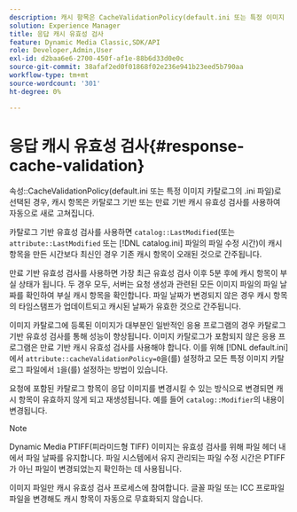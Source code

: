 ```yaml
---
description: 캐시 항목은 CacheValidationPolicy(default.ini 또는 특정 이미지 카탈로그의 .ini 파일)로 선택된 대로 카탈로그 기반 또는 만료 기반 캐시 유효성 검사를 사용하여 자동으로 새로 고쳐집니다.
solution: Experience Manager
title: 응답 캐시 유효성 검사
feature: Dynamic Media Classic,SDK/API
role: Developer,Admin,User
exl-id: d2baa6e6-2700-450f-af1e-88b6d33d0e0c
source-git-commit: 38afaf2ed0f01868f02e236e941b23eed5b790aa
workflow-type: tm+mt
source-wordcount: '301'
ht-degree: 0%

---
```


# 응답 캐시 유효성 검사{#response-cache-validation}

속성::CacheValidationPolicy(default.ini 또는 특정 이미지 카탈로그의 .ini 파일)로 선택된 경우, 캐시 항목은 카탈로그 기반 또는 만료 기반 캐시 유효성 검사를 사용하여 자동으로 새로 고쳐집니다.

카탈로그 기반 유효성 검사를 사용하면 `catalog::LastModified`(또는 `attribute::LastModified` 또는 [!DNL catalog.ini] 파일의 파일 수정 시간)이 캐시 항목을 만든 시간보다 최신인 경우 기존 캐시 항목이 오래된 것으로 간주됩니다.

만료 기반 유효성 검사를 사용하면 가장 최근 유효성 검사 이후 5분 후에 캐시 항목이 부실 상태가 됩니다. 두 경우 모두, 서버는 요청 생성과 관련된 모든 이미지 파일의 파일 날짜를 확인하여 부실 캐시 항목을 확인합니다. 파일 날짜가 변경되지 않은 경우 캐시 항목의 타임스탬프가 업데이트되고 캐시된 날짜가 유효한 것으로 간주됩니다.

이미지 카탈로그에 등록된 이미지가 대부분인 일반적인 응용 프로그램의 경우 카탈로그 기반 유효성 검사를 통해 성능이 향상됩니다. 이미지 카탈로그가 포함되지 않은 응용 프로그램은 만료 기반 캐시 유효성 검사를 사용해야 합니다. 이를 위해 [!DNL default.ini]에서 `attribute::cacheValidationPolicy=0`을(를) 설정하고 모든 특정 이미지 카탈로그 파일에서 `1`을(를) 설정하는 방법이 있습니다.

요청에 포함된 카탈로그 항목이 응답 이미지를 변경시킬 수 있는 방식으로 변경되면 캐시 항목이 유효하지 않게 되고 재생성됩니다. 예를 들어 `catalog::Modifier`의 내용이 변경됩니다.

>[!NOTE]
>
>Dynamic Media PTIFF(피라미드형 TIFF) 이미지는 유효성 검사를 위해 파일 헤더 내에서 파일 날짜를 유지합니다. 파일 시스템에서 유지 관리되는 파일 수정 시간은 PTIFF가 아닌 파일이 변경되었는지 확인하는 데 사용됩니다.

이미지 파일만 캐시 유효성 검사 프로세스에 참여합니다. 글꼴 파일 또는 ICC 프로파일 파일을 변경해도 캐시 항목이 자동으로 무효화되지 않습니다.
